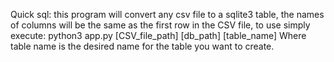 Quick sql:
this program will convert any csv file to a sqlite3 table, the names of columns will be the same as the first row in the CSV file, to use simply execute: python3 app.py [CSV_file_path] [db_path] [table_name] Where table name is the desired name for the table you want to create.